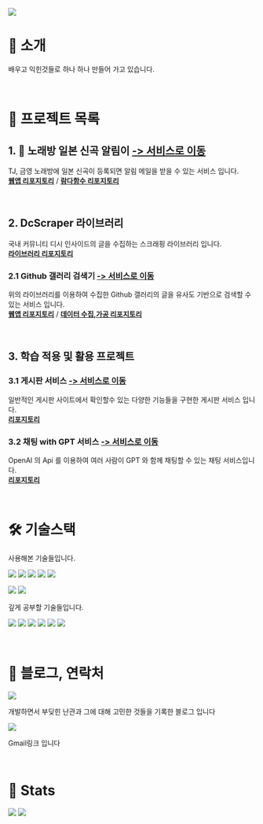 ![](https://capsule-render.vercel.app/api?type=waving&color=91f48a&height=120&text=spiaminto's%20GitHub&animation=fadeIn&fontColor=4d4d4d&fontSize=50)

# :wave: 소개
배우고 익힌것들로 하나 하나 만들어 가고 있습니다.  

<br>  

# :file_folder: 프로젝트 목록
## 1. :microphone: 노래방 일본 신곡 알림이 [-> 서비스로 이동](https://jsongnoti.com)   
TJ, 금영 노래방에 일본 신곡이 등록되면 알림 메일을 받을 수 있는 서비스 입니다.  
**[웹앱 리포지토리](https://github.com/spiaminto/JsongNoti-web)** / **[람다함수 리포지토리](https://github.com/spiaminto/JsongNoti)**

<br>

## 2. DcScraper 라이브러리 
국내 커뮤니티 디시 인사이드의 글을 수집하는 스크래핑 라이브러리 입니다.  
**[라이브러리 리포지토리](https://github.com/spiaminto/DcScraper)**  
### 2.1 Github 갤러리 검색기 [-> 서비스로 이동](http://spia.ap-northeast-2.elasticbeanstalk.com/gitgallsearch)
위의 라이브러리를 이용하여 수집한 Github 갤러리의 글을 유사도 기반으로 검색할 수 있는 서비스 입니다.    
**[웹앱 리포지토리](https://github.com/spiaminto/GitGallSearch)** / **[데이터 수집,가공 리포지토리](https://github.com/spiaminto/GitGallSearchBack)**

<br>

## 3. 학습 적용 및 활용 프로젝트
### 3.1 게시판 서비스 [-> 서비스로 이동](http://spia.ap-northeast-2.elasticbeanstalk.com/spiaboard/boards)
일반적인 게시판 사이트에서 확인할수 있는 다양한 기능들을 구현한 게시판 서비스 입니다.  
**[리포지토리](https://github.com/spiaminto/boardJpa)**  
### 3.2 채팅 with GPT 서비스 [-> 서비스로 이동](http://spia.ap-northeast-2.elasticbeanstalk.com/spiachat/lobby)
OpenAI 의 Api 를 이용하여 여러 사람이 GPT 와 함께 채팅할 수 있는 채팅 서비스입니다.  
**[리포지토리](https://github.com/spiaminto/spiaChat)**  
  
<br>

# 🛠️ 기술스택
사용해본 기술들입니다.  
  
![](https://img.shields.io/badge/HTML-e34f26?style=flat-square&logo=HTML5&logoColor=white)
![](https://img.shields.io/badge/CSS-1592b6?style=flat-square&logo=CSS3&logoColor=white)
![](https://img.shields.io/badge/Bootstrap-795eb3?style=flat-square&logo=Bootstrap&logoColor=white)
![](https://img.shields.io/badge/Javascript-f7df1e?style=flat-square&logo=Javascript&logoColor=white)
![](https://img.shields.io/badge/Jquery-0769ad?style=flat-square&logo=Jquery&logoColor=white)  

![](https://img.shields.io/badge/ElasticBeanstalk-dd6d33?style=flat-square&logo=AmazonWebServices&logoColor=white) 
![](https://img.shields.io/badge/AWSLambda-ffba75?style=flat-square&logo=AWSLambda&logoColor=white) 

  
깊게 공부할 기술들입니다.  
  
![](https://img.shields.io/badge/Java-007396?style=flat-square&logo=Java&logoColor=white)
![](https://img.shields.io/badge/SpringBoot-6DB33F?style=flat-square&logo=Spring-Boot&logoColor=white) 
![](https://img.shields.io/badge/Thymeleaf-6D933F?style=flat-square&logo=Thymeleaf&logoColor=white) 
![](https://img.shields.io/badge/MySQL-4479A1?style=flat-square&logo=MySQL&logoColor=white) 
![](https://img.shields.io/badge/PostgreSQL-3776ab?style=flat-square&logo=PostgreSQL&logoColor=white)
![](https://img.shields.io/badge/AmazonAWS-FF7F00?style=flat-square&logo=AmazonWebServices&logoColor=white)

<br>

# :pencil: 블로그, 연락처
[![](https://img.shields.io/badge/Tistory-000000?style=flat-square&logo=Tistory&logoColor=white&link=https://spiaminto.tistory.com/)](https://spiaminto.tistory.com/)
  
개발하면서 부딪힌 난관과 그에 대해 고민한 것들을 기록한 블로그 입니다

[![](https://img.shields.io/badge/Gmail-EA4335?style=flat-square&logo=Gmail&logoColor=white&link=mailto:spiaminto@gmail.com)](mailto:spiaminto@gmail.com)

Gmail링크 입니다

<br>

# 🏅 Stats 

![](https://github-readme-stats.vercel.app/api?username=spiaminto&bg_color=180,00000000,00000000&title_color=4d4d4d&text_color=4d4d4d) 
![](https://github-readme-stats.vercel.app/api/top-langs/?username=spiaminto&layout=compact&bg_color=180,00000000,00000000&title_color=4d4d4d&text_color=4d4d4d)